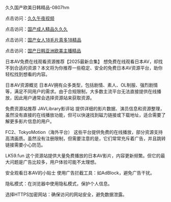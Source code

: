 久久国产欧美日韩精品-0807hm

点击访问：<a href="https://heiliaowzu4ur.pages.dev">久久午夜视频</a>

点击访问：<a href="https://bered.pages.dev/">国产成人精品久久久</a>

点击访问：<a href="https://gsd-agv.pages.dev/">国产女人18毛片真多18精品</a>

点击访问：<a href="https://heiliaozj3tjd.pages.dev">国产日韩亚洲欧美主播精品</a>

日本AV免费在线观看资源推荐【2025最新合集】
想免费在线观看日本AV，却找不到合适的资源？本文将为你推荐一些稳定、安全的免费日本AV资源平台，助你轻松找到想看的内容。

日本AV资源概览
日本AV拥有众多类型，包括剧情、素人、OL制服、强烈剧情等，满足不同用户的需求。由于合规限制，大多数主流平台无法直接提供在线播放，因此用户通常会选择资源站来获取资源。

免费资源站推荐
JAVLibrary影评站
提供详细的影片数据、演员信息和资源整理，虽然没有直接的在线播放功能，但可以快速找到磁力链接或下载地址，适合需要了解更多影片信息的用户。

FC2、TokyoMotion（海外平台）
这些平台提供免费的在线播放，部分资源支持高清画质。虽然没有注册限制，但需要注意的是，它们常常充斥着广告，并且跳转链接需要小心防范。

LK59.fun
这个资源站提供大量免费播放的日本AV影片，内容更新频繁。但它的最大问题是广告比较多，用户体验可能不太理想。

安全观看日本AV的小贴士
使用广告拦截工具：如AdBlock，避免广告干扰。

隐私模式：在浏览器中使用隐私模式，保护个人信息。

选择HTTPS加密网站：确保访问的网站安全，避免数据泄露。

<span style="display:none;">[Canonical link](）</span>
